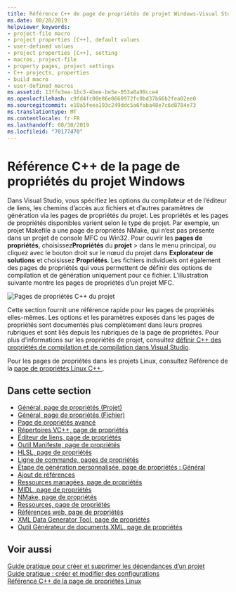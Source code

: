 ```yaml
---
title: Référence C++ de page de propriétés de projet Windows-Visual Studio
ms.date: 08/28/2019
helpviewer_keywords:
- project-file macro
- project properties [C++], default values
- user-defined values
- project properties [C++], setting
- macros, project-file
- property pages, project settings
- C++ projects, properties
- build macro
- user-defined macros
ms.assetid: 13ffe3ea-1bc3-4bee-be5e-053a8a99cce4
ms.openlocfilehash: c9fd4fc00e86e0660972fc0bd37b66b2fea02ee0
ms.sourcegitcommit: e10a5feea193c249ddc5a6faba48e7c6d8784e73
ms.translationtype: MT
ms.contentlocale: fr-FR
ms.lasthandoff: 08/30/2019
ms.locfileid: "70177470"
---
```

# <a name="windows-c-project-property-page-reference"></a>Référence C++ de la page de propriétés du projet Windows

Dans Visual Studio, vous spécifiez les options du compilateur et de l’éditeur de liens, les chemins d’accès aux fichiers et d’autres paramètres de génération via les pages de propriétés du projet. Les propriétés et les pages de propriétés disponibles varient selon le type de projet. Par exemple, un projet Makefile a une page de propriétés NMake, qui n’est pas présente dans un projet de console MFC ou Win32. Pour ouvrir les **pages de propriétés**, choisissez**Propriétés** du **projet** > dans le menu principal, ou cliquez avec le bouton droit sur le nœud du projet dans **Explorateur de solutions** et choisissez **Propriétés**. Les fichiers individuels ont également des pages de propriétés qui vous permettent de définir des options de compilation et de génération uniquement pour ce fichier. L’illustration suivante montre les pages de propriétés d’un projet MFC.

![Pages de propriétés C++ du projet](media/example-prop-page.png)

Cette section fournit une référence rapide pour les pages de propriétés elles-mêmes. Les options et les paramètres exposés dans les pages de propriétés sont documentés plus complètement dans leurs propres rubriques et sont liés depuis les rubriques de la page de propriétés. Pour plus d’informations sur les propriétés de projet, consultez [définir C++ des propriétés de compilation et de compilation dans Visual Studio](../working-with-project-properties.md).

Pour les pages de propriétés dans les projets Linux, consultez Référence de la [page de propriétés Linux C++ ](../../linux/prop-pages-linux.md).

## <a name="in-this-section"></a>Dans cette section

- [Général, page de propriétés (Projet)](general-property-page-project.md)
- [Général, page de propriétés (Fichier)](general-property-page-file.md)
- [Page de propriétés avancé](advanced-property-page.md)
- [Répertoires VC++, page de propriétés](vcpp-directories-property-page.md)
- [Éditeur de liens, page de propriétés](linker-property-pages.md)
- [Outil Manifeste, page de propriétés](manifest-tool-property-pages.md)
- [HLSL, page de propriétés](hlsl-property-pages.md)
- [Ligne de commande, pages de propriétés](command-line-property-pages.md)
- [Étape de génération personnalisée, page de propriétés : Général](custom-build-step-property-page-general.md)
- [Ajout de références](../adding-references-in-visual-cpp-projects.md)
- [Ressources managées, page de propriétés](managed-resources-property-page.md)
- [MIDL, page de propriétés](midl-property-pages.md)
- [NMake, page de propriétés](nmake-property-page.md)
- [Ressources, page de propriétés](resources-property-pages.md)
- [Références web, page de propriétés](web-references-property-page.md)
- [XML Data Generator Tool, page de propriétés](xml-data-generator-tool-property-page.md)
- [Outil Générateur de documents XML, page de propriétés](xml-document-generator-tool-property-pages.md)

## <a name="see-also"></a>Voir aussi

[Guide pratique pour créer et supprimer les dépendances d’un projet](/visualstudio/ide/how-to-create-and-remove-project-dependencies)<br/>
[Guide pratique : créer et modifier des configurations](/visualstudio/ide/how-to-create-and-edit-configurations)<br/>
[Référence C++ de la page de propriétés Linux](../../linux/prop-pages-linux.md)
